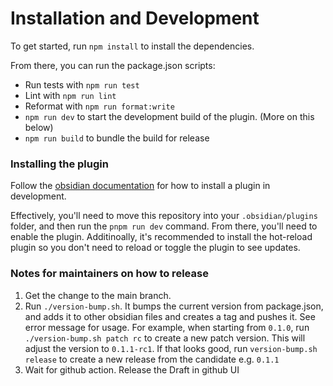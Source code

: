# Installation and Development

To get started, run `npm install` to install the dependencies.

From there, you can run the package.json scripts:

- Run tests with `npm run test`
- Lint with `npm run lint`
- Reformat with `npm run format:write`
- `npm run dev` to start the development build of the plugin. (More on this below)
- `npm run build` to bundle the build for release

### Installing the plugin

Follow the [obsidian documentation](https://docs.obsidian.md/Plugins/Getting+started/Build+a+plugin) for how to install a plugin in development.

Effectively, you'll need to move this repository into your `.obsidian/plugins` folder, and then run the `pnpm run dev` command. From there, you'll need to enable the plugin. Additinoally, it's recommended to install the hot-reload plugin so you don't need to reload or toggle the plugin to see updates.

### Notes for maintainers on how to release

1. Get the change to the main branch.
2. Run `./version-bump.sh`. It bumps the current version from package.json, and adds it to other obsidian files and creates a tag and pushes it. See error message for usage. For example, when starting from `0.1.0`, run `./version-bump.sh patch rc` to create a new patch version. This will adjust the version to `0.1.1-rc1`. If that looks good, run `version-bump.sh release` to create a new release from the candidate e.g. `0.1.1`
3. Wait for github action. Release the Draft in github UI
